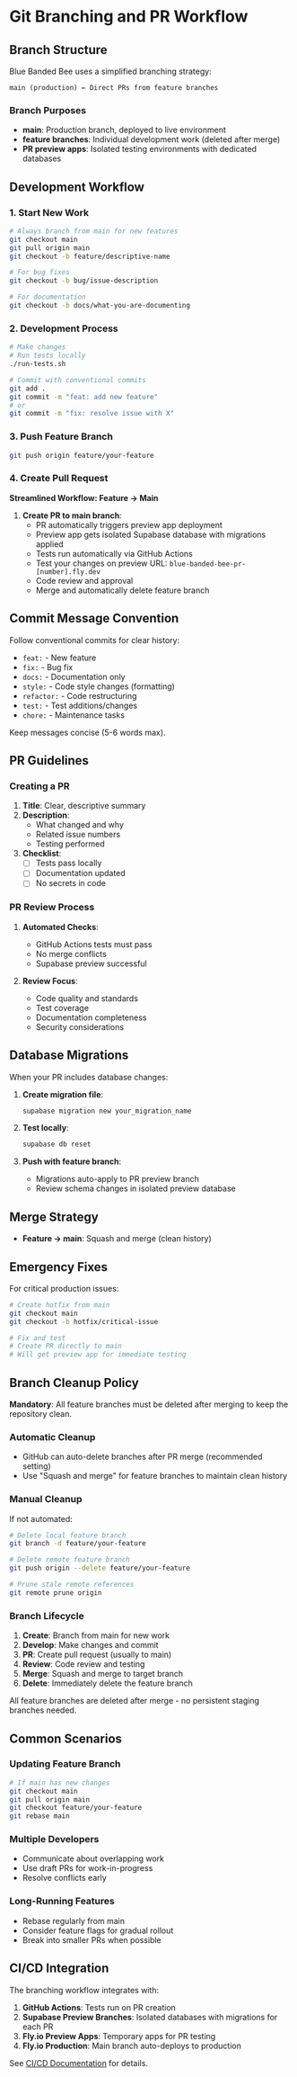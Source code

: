 # Git Branching and PR Workflow

## Branch Structure

Blue Banded Bee uses a simplified branching strategy:

```
main (production) ← Direct PRs from feature branches
```

### Branch Purposes

- **main**: Production branch, deployed to live environment
- **feature branches**: Individual development work (deleted after merge)
- **PR preview apps**: Isolated testing environments with dedicated databases

## Development Workflow

### 1. Start New Work

```bash
# Always branch from main for new features
git checkout main
git pull origin main
git checkout -b feature/descriptive-name

# For bug fixes
git checkout -b bug/issue-description

# For documentation
git checkout -b docs/what-you-are-documenting
```

### 2. Development Process

```bash
# Make changes
# Run tests locally
./run-tests.sh

# Commit with conventional commits
git add .
git commit -m "feat: add new feature"
# or
git commit -m "fix: resolve issue with X"
```

### 3. Push Feature Branch

```bash
git push origin feature/your-feature
```

### 4. Create Pull Request

**Streamlined Workflow: Feature → Main**

1. **Create PR to main branch**:
   - PR automatically triggers preview app deployment
   - Preview app gets isolated Supabase database with migrations applied
   - Tests run automatically via GitHub Actions
   - Test your changes on preview URL: `blue-banded-bee-pr-[number].fly.dev`
   - Code review and approval
   - Merge and automatically delete feature branch

## Commit Message Convention

Follow conventional commits for clear history:

- `feat:` - New feature
- `fix:` - Bug fix
- `docs:` - Documentation only
- `style:` - Code style changes (formatting)
- `refactor:` - Code restructuring
- `test:` - Test additions/changes
- `chore:` - Maintenance tasks

Keep messages concise (5-6 words max).

## PR Guidelines

### Creating a PR

1. **Title**: Clear, descriptive summary
2. **Description**:
   - What changed and why
   - Related issue numbers
   - Testing performed
3. **Checklist**:
   - [ ] Tests pass locally
   - [ ] Documentation updated
   - [ ] No secrets in code

### PR Review Process

1. **Automated Checks**:
   - GitHub Actions tests must pass
   - No merge conflicts
   - Supabase preview successful

2. **Review Focus**:
   - Code quality and standards
   - Test coverage
   - Documentation completeness
   - Security considerations

## Database Migrations

When your PR includes database changes:

1. **Create migration file**:

   ```bash
   supabase migration new your_migration_name
   ```

2. **Test locally**:

   ```bash
   supabase db reset
   ```

3. **Push with feature branch**:
   - Migrations auto-apply to PR preview branch
   - Review schema changes in isolated preview database

## Merge Strategy

- **Feature → main**: Squash and merge (clean history)

## Emergency Fixes

For critical production issues:

```bash
# Create hotfix from main
git checkout main
git checkout -b hotfix/critical-issue

# Fix and test
# Create PR directly to main
# Will get preview app for immediate testing
```

## Branch Cleanup Policy

**Mandatory**: All feature branches must be deleted after merging to keep the
repository clean.

### Automatic Cleanup

- GitHub can auto-delete branches after PR merge (recommended setting)
- Use "Squash and merge" for feature branches to maintain clean history

### Manual Cleanup

If not automated:

```bash
# Delete local feature branch
git branch -d feature/your-feature

# Delete remote feature branch
git push origin --delete feature/your-feature

# Prune stale remote references
git remote prune origin
```

### Branch Lifecycle

1. **Create**: Branch from main for new work
2. **Develop**: Make changes and commit
3. **PR**: Create pull request (usually to main)
4. **Review**: Code review and testing
5. **Merge**: Squash and merge to target branch
6. **Delete**: Immediately delete the feature branch

All feature branches are deleted after merge - no persistent staging branches
needed.

## Common Scenarios

### Updating Feature Branch

```bash
# If main has new changes
git checkout main
git pull origin main
git checkout feature/your-feature
git rebase main
```

### Multiple Developers

- Communicate about overlapping work
- Use draft PRs for work-in-progress
- Resolve conflicts early

### Long-Running Features

- Rebase regularly from main
- Consider feature flags for gradual rollout
- Break into smaller PRs when possible

## CI/CD Integration

The branching workflow integrates with:

1. **GitHub Actions**: Tests run on PR creation
2. **Supabase Preview Branches**: Isolated databases with migrations for each PR
3. **Fly.io Preview Apps**: Temporary apps for PR testing
4. **Fly.io Production**: Main branch auto-deploys to production

See [CI/CD Documentation](./testing/ci-cd.md) for details.
